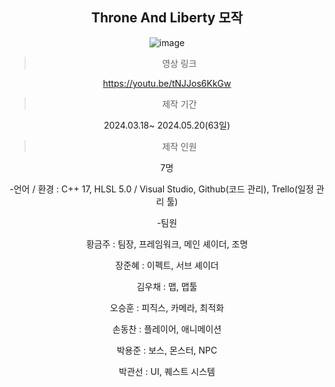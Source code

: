 <div align="center">

  
## Throne And Liberty 모작


![image](https://i.imgur.com/jEKG7Vg.jpeg)


>영상 링크

https://youtu.be/tNJJos6KkGw

>제작 기간

2024.03.18~ 2024.05.20(63일)

>제작 인원

7명

-언어 / 환경 : C++ 17, HLSL 5.0 / Visual Studio, Github(코드 관리), Trello(일정 관리 툴)

-팀원

황금주 : 팀장, 프레임워크, 메인 셰이더, 조명

장준혜 : 이펙트, 서브 셰이더

김우채 : 맵, 맵툴

오승훈 : 피직스, 카메라, 최적화

손동찬 : 플레이어, 애니메이션

박용준 : 보스, 몬스터, NPC

박관선 : UI, 퀘스트 시스템

</div>
